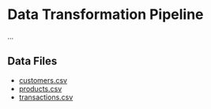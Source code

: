# Data Transformation Pipeline

...

## Data Files

- [customers.csv](customers.csv)
- [products.csv](products.csv)
- [transactions.csv](transactions.csv)
